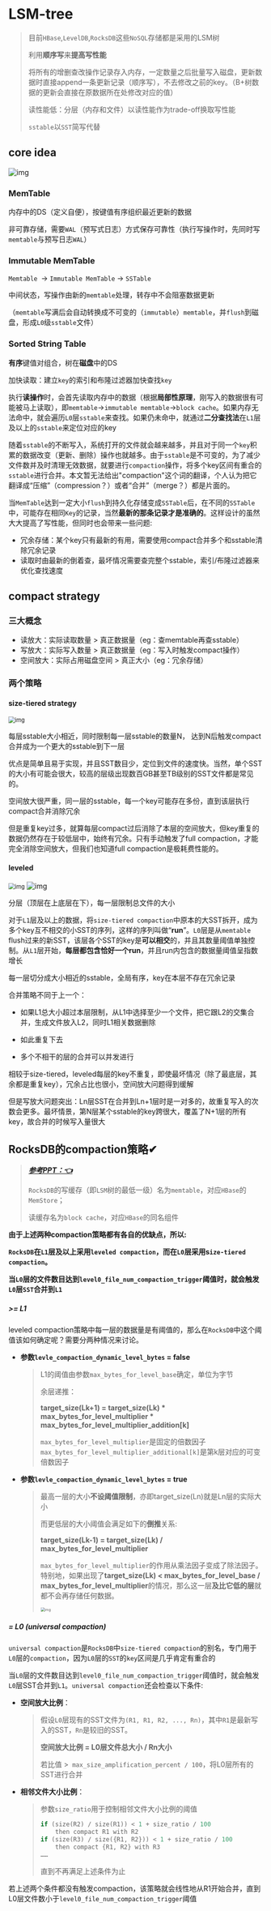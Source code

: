# **LSM-tree**

> 目前`HBase`,`LevelDB`,`RocksDB`这些`NoSQL`存储都是采用的LSM树
>
> 利用**顺序写**来**提高写性能**
>
> 将所有的增删查改操作记录存入内存，一定数量之后批量写入磁盘，更新数据时直接append一条更新记录（顺序写），不去修改之前的key。（B+树数据的更新会直接在原数据所在处修改对应的值）
>
> 读性能低：分层（内存和文件）以读性能作为trade-off换取写性能
>
> `sstable`以`SST`简写代替

## **core idea**

![img](https://s2.loli.net/2022/07/06/labHV5Nc8FJqeZo.jpg)

### MemTable

内存中的DS（定义自便），按键值有序组织最近更新的数据

非可靠存储，需要`WAL`（预写式日志）方式保存可靠性（执行写操作时，先同时写`memtable`与预写日志`WAL`）

### Immutable MemTable

`Memtable `-> `Immutable MemTable` -> `SSTable`

中间状态，写操作由新的`memtable`处理，转存中不会阻塞数据更新

（`memtable`写满后会自动转换成不可变的（`immutable`）`memtable`，并`flush`到磁盘，形成`L0`级`sstable`文件）

### Sorted String Table

**有序**键值对组合，树在**磁盘**中的DS

加快读取：建立`key`的索引和布隆过滤器加快查找`key`



执行**读操作**时，会首先读取内存中的数据（根据**局部性原理**，刚写入的数据很有可能被马上读取），即`memtable`→`immutable memtable`→`block cache`。如果内存无法命中，就会遍历`L0`层`sstable`来查找。如果仍未命中，就通过**二分查找法**在`L1`层及以上的`sstable`来定位对应的key



随着`sstable`的不断写入，系统打开的文件就会越来越多，并且对于同一个`key`积累的数据改变（更新、删除）操作也就越多。由于`sstable`是不可变的，为了减少文件数并及时清理无效数据，就要进行`compaction`操作，将多个key区间有重合的`sstable`进行合并。本文暂无法给出"compaction"这个词的翻译，个人认为把它翻译成“压缩”（compression？）或者“合并”（merge？）都是片面的。

当`MemTable`达到一定大小`flush`到持久化存储变成`SSTable`后，在不同的`SSTable`中，可能存在相同`Key`的记录，当然**最新的那条记录才是准确的**。这样设计的虽然大大提高了写性能，但同时也会带来一些问题:

+ 冗余存储：某个key只有最新的有用，需要使用compact合并多个和sstable清除冗余记录
+ 读取时由最新的倒着查，最坏情况需要查完整个sstable，索引/布隆过滤器来优化查找速度

## **compact strategy**

### **三大概念**

+ 读放大：实际读取数量 > 真正数据量（eg：查memtable再查sstable）
+ 写放大：实际写入数量 > 真正数据量（eg：写入时触发compact操作）
+ 空间放大：实际占用磁盘空间 > 真正大小（eg：冗余存储）

### **两个策略**

#### size-tiered strategy

<img src="https://pic2.zhimg.com/v2-bedb057fde7a4ce4d5be2ea34fe86f59_b.jpg" alt="img" style="zoom: 80%;" />

每层sstable大小相近，同时限制每一层sstable的数量N， 达到N后触发compact合并成为一个更大的sstable到下一层

优点是简单且易于实现，并且SST数目少，定位到文件的速度快。当然，单个SST的大小有可能会很大，较高的层级出现数百GB甚至TB级别的SST文件都是常见的。

空间放大很严重，同一层的sstable，每一个key可能存在多份，直到该层执行compact合并消除冗余

但是重复key过多，就算每层compact过后消除了本层的空间放大，但key重复的数据仍然存在于较低层中，始终有冗余。只有手动触发了full compaction，才能完全消除空间放大，但我们也知道full compaction是极耗费性能的。

#### leveled

<img src="https://pic3.zhimg.com/v2-5f8de2e435e979936693631617a60d16_b.jpg" alt="img" style="zoom:80%;" />

<img src="https://pic1.zhimg.com/v2-8274669affe5b9602aff45ddff29e628_b.jpg" alt="img"  />

分层（顶层在上底层在下），每一层限制总文件的大小

对于`L1`层及以上的数据，将`size-tiered compaction`中原本的大SST拆开，成为多个key互不相交的小SST的序列，这样的序列叫做“**run**”。`L0`层是从`memtable `flush过来的新SST，该层各个SST的key是**可以相交**的，并且其数量阈值单独控制。从`L1`层开始，**每层都包含恰好一个run**，并且run内包含的数据量阈值呈指数增长

每一层切分成大小相近的sstable，全局有序，key在本层不存在冗余记录

合并策略不同于上一个：

+ 如果L1总大小超过本层限制，从L1中选择至少一个文件，把它跟L2的交集合并，生成文件放入L2，同时L1相关数据删除

+ 如此重复下去

+ 多个不相干的层的合并可以并发进行

相较于size-tiered，leveled每层的key不重复，即使最坏情况（除了最底层，其余都是重复key），冗余占比也很小，空间放大问题得到缓解

但是写放大问题突出：Ln层SST在合并到Ln+1层时是一对多的，故重复写入的次数会更多。最坏情景，第N层某个sstable的key跨很大，覆盖了N+1层的所有key，故合并的时候写入量很大

## RocksDB的compaction策略✔



> [***参考PPT：👈***](https://www.slideshare.net/FlinkForward/flink-forward-berlin-2018-stefan-richter-tuning-flink-for-robustness-and-performance)
>
> `RocksDB`的写缓存（即`LSM`树的最低一级）名为`memtable`，对应`HBase`的`MemStore`；
>
> 读缓存名为`block cache`，对应`HBase`的同名组件

**由于上述两种compaction策略都有各自的优缺点，所以:**

**`RocksDB`在`L1`层及以上采用`leveled compaction`，而在`L0`层采用s`ize-tiered compaction`。**

**当`L0`层的文件数目达到`level0_file_num_compaction_trigger`阈值时，就会触发`L0`层`SST`合并到`L1`**

##### **>= L1**

leveled compaction策略中每一层的数据量是有阈值的，那么在`RocksDB`中这个阈值该如何确定呢？需要分两种情况来讨论。

+ **参数`levle_compaction_dynamic_level_bytes` = false**

  > L1的阈值由参数`max_bytes_for_level_base`确定，单位为字节
  >
  > 余层递推：
  >
  > **target_size(Lk+1) = target_size(Lk) * max_bytes_for_level_multiplier * max_bytes_for_level_multiplier_addition[k]**
  >
  > `max_bytes_for_level_multiplier`是固定的倍数因子`max_bytes_for_level_multiplier_additional[k]`是第k层对应的可变倍数因子

+ **参数`levle_compaction_dynamic_level_bytes` = true**

  > 最高一层的大小**不设阈值限制**，亦即target_size(Ln)就是Ln层的实际大小
  >
  > 而更低层的大小阈值会满足如下的**倒推**关系:
  >
  > **target_size(Lk-1) = target_size(Lk) / max_bytes_for_level_multiplier**
  >
  > `max_bytes_for_level_multiplier`的作用从乘法因子变成了除法因子。特别地，如果出现了**target_size(Lk) < max_bytes_for_level_base / max_bytes_for_level_multiplier**的情况，那么这一层**及比它低的层**就都不会再存储任何数据。
  >
  > <img src="https://upload-images.jianshu.io/upload_images/195230-c051e4e1307232f3.png?imageMogr2/auto-orient/strip|imageView2/2/w/1200/format/webp" alt="img" style="zoom:50%;" />

##### **= L0 (universal compaction)**

`universal compaction`是`RocksDB`中`size-tiered compaction`的别名，专门用于`L0`层的`compaction`，因为`L0`层的`SST`的`key`区间是几乎肯定有重合的

当`L0`层的文件数目达到`level0_file_num_compaction_trigger`阈值时，就会触发`L0`层SST合并到`L1`。`universal compaction`还会检查以下条件:

+ **空间放大比例**：

  > 假设`L0`层现有的SST文件为`(R1, R1, R2, ..., Rn)`，其中`R1`是最新写入的SST，`Rn`是较旧的SST。
  >
  > **空间放大比例 = L0层文件总大小 / Rn大小**
  >
  > 若比值 >` max_size_amplification_percent / 100`，将L0层所有的SST进行合并

+ **相邻文件大小比例**：

  > 参数`size_ratio`用于控制相邻文件大小比例的阈值
  >
  > ```go
  > if (size(R2) / size(R1)) < 1 + size_ratio / 100 
  > 	then compact R1 with R2
  > if (size(R3) / size({R1, R2})) < 1 + size_ratio / 100
  > 	then compact {R1, R2} with R3
  > ……
  > ```
  >
  > 直到不再满足上述条件为止

若上述两个条件都没有触发compaction，该策略就会线性地从R1开始合并，直到L0层文件数小于`level0_file_num_compaction_trigger`阈值